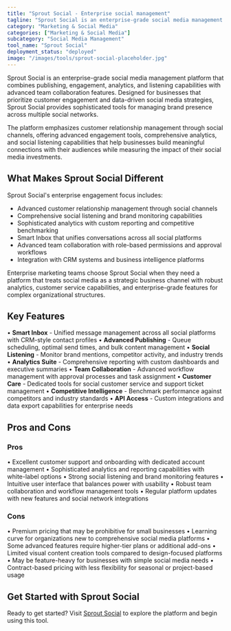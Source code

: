 ```yaml
---
title: "Sprout Social - Enterprise social management"
tagline: "Sprout Social is an enterprise-grade social media management platform that combines publishing, engagement, analytics, and listening capabilities with advanced team collaboration features..."
category: "Marketing & Social Media"
categories: ["Marketing & Social Media"]
subcategory: "Social Media Management"
tool_name: "Sprout Social"
deployment_status: "deployed"
image: "/images/tools/sprout-social-placeholder.jpg"
---
```


Sprout Social is an enterprise-grade social media management platform that combines publishing, engagement, analytics, and listening capabilities with advanced team collaboration features. Designed for businesses that prioritize customer engagement and data-driven social media strategies, Sprout Social provides sophisticated tools for managing brand presence across multiple social networks.

The platform emphasizes customer relationship management through social channels, offering advanced engagement tools, comprehensive analytics, and social listening capabilities that help businesses build meaningful connections with their audiences while measuring the impact of their social media investments.

## What Makes Sprout Social Different

Sprout Social's enterprise engagement focus includes:
- Advanced customer relationship management through social channels
- Comprehensive social listening and brand monitoring capabilities
- Sophisticated analytics with custom reporting and competitive benchmarking
- Smart Inbox that unifies conversations across all social platforms
- Advanced team collaboration with role-based permissions and approval workflows
- Integration with CRM systems and business intelligence platforms

Enterprise marketing teams choose Sprout Social when they need a platform that treats social media as a strategic business channel with robust analytics, customer service capabilities, and enterprise-grade features for complex organizational structures.

## Key Features

• **Smart Inbox** - Unified message management across all social platforms with CRM-style contact profiles
• **Advanced Publishing** - Queue scheduling, optimal send times, and bulk content management
• **Social Listening** - Monitor brand mentions, competitor activity, and industry trends
• **Analytics Suite** - Comprehensive reporting with custom dashboards and executive summaries
• **Team Collaboration** - Advanced workflow management with approval processes and task assignment
• **Customer Care** - Dedicated tools for social customer service and support ticket management
• **Competitive Intelligence** - Benchmark performance against competitors and industry standards
• **API Access** - Custom integrations and data export capabilities for enterprise needs

## Pros and Cons

### Pros
• Excellent customer support and onboarding with dedicated account management
• Sophisticated analytics and reporting capabilities with white-label options
• Strong social listening and brand monitoring features
• Intuitive user interface that balances power with usability
• Robust team collaboration and workflow management tools
• Regular platform updates with new features and social network integrations

### Cons
• Premium pricing that may be prohibitive for small businesses
• Learning curve for organizations new to comprehensive social media platforms
• Some advanced features require higher-tier plans or additional add-ons
• Limited visual content creation tools compared to design-focused platforms
• May be feature-heavy for businesses with simple social media needs
• Contract-based pricing with less flexibility for seasonal or project-based usage

## Get Started with Sprout Social

Ready to get started? Visit [Sprout Social](https://sproutsocial.com/) to explore the platform and begin using this tool.